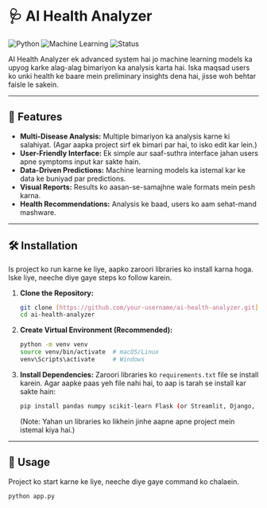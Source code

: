# 🩺 AI Health Analyzer

![Python](https://img.shields.io/badge/Python-3.8+-blue.svg) ![Machine Learning](https://img.shields.io/badge/Model-Machine%20Learning-orange.svg) ![Status](https://img.shields.io/badge/Status-In%20Progress-yellow.svg)

AI Health Analyzer ek advanced system hai jo machine learning models ka upyog karke alag-alag bimariyon ka analysis karta hai. Iska maqsad users ko unki health ke baare mein preliminary insights dena hai, jisse woh behtar faisle le sakein.

---

## 🌟 Features

* **Multi-Disease Analysis:** Multiple bimariyon ka analysis karne ki salahiyat. (Agar aapka project sirf ek bimari par hai, to isko edit kar lein.)
* **User-Friendly Interface:** Ek simple aur saaf-suthra interface jahan users apne symptoms input kar sakte hain.
* **Data-Driven Predictions:** Machine learning models ka istemal kar ke data ke buniyad par predictions.
* **Visual Reports:** Results ko aasan-se-samajhne wale formats mein pesh karna.
* **Health Recommendations:** Analysis ke baad, users ko aam sehat-mand mashware.

---

## 🛠️ Installation

Is project ko run karne ke liye, aapko zaroori libraries ko install karna hoga. Iske liye, neeche diye gaye steps ko follow karein.

1.  **Clone the Repository:**
    ```bash
    git clone [https://github.com/your-username/ai-health-analyzer.git](https://github.com/your-username/ai-health-analyzer.git)
    cd ai-health-analyzer
    ```
2.  **Create Virtual Environment (Recommended):**
    ```bash
    python -m venv venv
    source venv/bin/activate  # macOS/Linux
    venv\Scripts\activate     # Windows
    ```
3.  **Install Dependencies:**
    Zaroori libraries ko `requirements.txt` file se install karein. Agar aapke paas yeh file nahi hai, to aap is tarah se install kar sakte hain:
    ```bash
    pip install pandas numpy scikit-learn Flask (or Streamlit, Django, etc.)
    ```
    (Note: Yahan un libraries ko likhein jinhe aapne apne project mein istemal kiya hai.)

---

## 🚀 Usage

Project ko start karne ke liye, neeche diye gaye command ko chalaein.

```bash
python app.py

